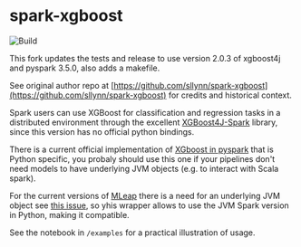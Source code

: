 # spark-xgboost

![Build](https://github.com/sllynn/spark-xgboost/workflows/Build/badge.svg)

This fork updates the tests and release to use version 2.0.3 of xgboost4j and pyspark 3.5.0, also adds a makefile.

See original author repo at [https://github.com/sllynn/spark-xgboost](https://github.com/sllynn/spark-xgboost) for credits and historical context.

Spark users can use XGBoost for classification and regression tasks in a distributed environment through the excellent [XGBoost4J-Spark](https://xgboost.readthedocs.io/en/latest/jvm/xgboost4j_spark_tutorial.html) library, since this version has no official python bindings.

There is a current official implementation of [XGboost in pyspark](https://xgboost.readthedocs.io/en/latest/python/python_api.html#module-xgboost.spark) that is Python specific, you probaly should use this one if your pipelines don't need models to have underlying JVM objects (e.g. to interact with Scala spark). 

For the current versions of [MLeap](https://github.com/combust/mleap) there is a need for an underlying JVM object see [this issue](https://github.com/combust/mleap/issues/867), so yhis wrapper allows to use the JVM Spark version in Python, making it compatible.

See the notebook in `/examples` for a practical illustration of usage.